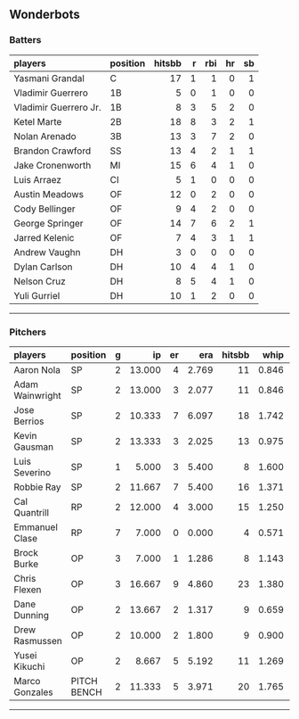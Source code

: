 ## Wonderbots

### Batters

 
|players               |position | hitsbb|  r| rbi| hr| sb| 
|:---------------------|:--------|------:|--:|---:|--:|--:| 
|Yasmani Grandal       |C        |     17|  1|   1|  0|  1| 
|Vladimir Guerrero     |1B       |      5|  0|   1|  0|  0| 
|Vladimir Guerrero Jr. |1B       |      8|  3|   5|  2|  0| 
|Ketel Marte           |2B       |     18|  8|   3|  2|  1| 
|Nolan Arenado         |3B       |     13|  3|   7|  2|  0| 
|Brandon Crawford      |SS       |     13|  4|   2|  1|  1| 
|Jake Cronenworth      |MI       |     15|  6|   4|  1|  0| 
|Luis Arraez           |CI       |      5|  1|   0|  0|  0| 
|Austin Meadows        |OF       |     12|  0|   2|  0|  0| 
|Cody Bellinger        |OF       |      9|  4|   2|  0|  0| 
|George Springer       |OF       |     14|  7|   6|  2|  1| 
|Jarred Kelenic        |OF       |      7|  4|   3|  1|  1| 
|Andrew Vaughn         |DH       |      3|  0|   0|  0|  0| 
|Dylan Carlson         |DH       |     10|  4|   4|  1|  0| 
|Nelson Cruz           |DH       |      8|  5|   4|  1|  0| 
|Yuli Gurriel          |DH       |     10|  1|   2|  0|  0| 


* * *

### Pitchers

 
|players         |position    |  g|     ip| er|   era| hitsbb|  whip| so|  w| sv| 
|:---------------|:-----------|--:|------:|--:|-----:|------:|-----:|--:|--:|--:| 
|Aaron Nola      |SP          |  2| 13.000|  4| 2.769|     11| 0.846| 16|  0|  0| 
|Adam Wainwright |SP          |  2| 13.000|  3| 2.077|     11| 0.846|  6|  1|  0| 
|Jose Berrios    |SP          |  2| 10.333|  7| 6.097|     18| 1.742|  5|  1|  0| 
|Kevin Gausman   |SP          |  2| 13.333|  3| 2.025|     13| 0.975| 15|  2|  0| 
|Luis Severino   |SP          |  1|  5.000|  3| 5.400|      8| 1.600|  4|  0|  0| 
|Robbie Ray      |SP          |  2| 11.667|  7| 5.400|     16| 1.371| 13|  0|  0| 
|Cal Quantrill   |RP          |  2| 12.000|  4| 3.000|     15| 1.250| 11|  0|  0| 
|Emmanuel Clase  |RP          |  7|  7.000|  0| 0.000|      4| 0.571|  5|  1|  4| 
|Brock Burke     |OP          |  3|  7.000|  1| 1.286|      8| 1.143| 10|  1|  0| 
|Chris Flexen    |OP          |  3| 16.667|  9| 4.860|     23| 1.380| 11|  0|  0| 
|Dane Dunning    |OP          |  2| 13.667|  2| 1.317|      9| 0.659| 12|  1|  0| 
|Drew Rasmussen  |OP          |  2| 10.000|  2| 1.800|      9| 0.900|  8|  2|  0| 
|Yusei Kikuchi   |OP          |  2|  8.667|  5| 5.192|     11| 1.269| 11|  1|  0| 
|Marco Gonzales  |PITCH BENCH |  2| 11.333|  5| 3.971|     20| 1.765|  3|  0|  0| 


* * *


